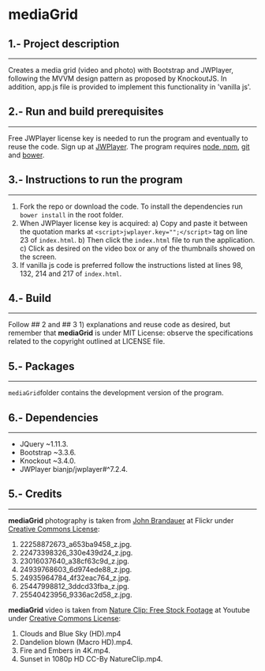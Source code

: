 # **mediaGrid**

## 1.- Project description
   ------------------------
   Creates a media grid (video and photo) with Bootstrap and JWPlayer, 
   following the MVVM design pattern as proposed by KnockoutJS.
   In addition,  app.js file is provided to implement this functionality
   in 'vanilla js'.


## 2.- Run and build **prerequisites**
   ------------------------------------
   Free JWPlayer license key is needed to run the program and eventually to
   reuse the code. Sign up at [JWPlayer](https://www.jwplayer.com/sign-up/).
   The program requires [node, npm](https://nodejs.org/en/), [git](http://git-scm.com/)
   and [bower](http://bower.io/#install-bower). 
   
   
## 3.- Instructions to run the program
   ------------------------------------
   1) Fork the repo or download the code. To install the dependencies run
      `bower install` in the root folder.
   2) When JWPlayer license key is acquired:
     a) Copy and paste it between the quotation marks at `<script>jwplayer.key="";</script>` 
        tag on line 23 of `index.html`.
     b) Then click the `index.html` file to run the application.
     c) Click as desired on the video box or any of the thumbnails showed on the screen.
   3) If vanilla js code is preferred follow the instructions listed at lines 98, 132, 
      214 and 217 of `index.html`.
      
   
## 4.- Build
   -----------
   Follow ## 2 and ## 3 1) explanations and reuse code as desired, but 
   remember that **mediaGrid** is under MIT License: observe the specifications
   related to the copyright outlined at LICENSE file.
   
   
## 5.- Packages
   -------------
   `mediaGrid`folder contains the development version of the program.
   
   
## 6.- Dependencies
   -----------------
   * JQuery ~1.11.3.
   * Bootstrap ~3.3.6.
   * Knockout ~3.4.0.
   * JWPlayer bianjp/jwplayer#^7.2.4.
    
## 5.- Credits
   -----------
   **mediaGrid** photography is taken from [John Brandauer](https://www.flickr.com/photos/brandauer/) at Flickr under [Creative Commons License](https://creativecommons.org/licenses/by-nc-nd/2.0/legalcode):
   1) 22258872673_a653ba9458_z.jpg.
   2) 22473398326_330e439d24_z.jpg.
   3) 23016037640_a38cf63c9d_z.jpg.
   4) 24939768603_6d974ede88_z.jpg.
   5) 24935964784_4f32eac764_z.jpg.
   6) 25447998812_3ddcd33fba_z.jpg.
   7) 25540423956_9336ac2d58_z.jpg.
   
   **mediaGrid** video is taken from [Nature Clip: Free Stock Footage](https://www.youtube.com/user/NatureClip/videos) at Youtube under [Creative Commons License](https://creativecommons.org/licenses/by-nc-nd/2.0/legalcode):
   1) Clouds and Blue Sky (HD).mp4
   2) Dandelion blown (Macro HD).mp4.
   3) Fire and Embers in 4K.mp4.
   4) Sunset in 1080p HD CC-By NatureClip.mp4.
  


